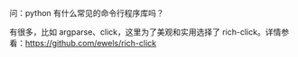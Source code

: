 问：python 有什么常见的命令行程序库吗？

有很多，比如 argparse、click，这里为了美观和实用选择了 rich-click。详情参看：https://github.com/ewels/rich-click


